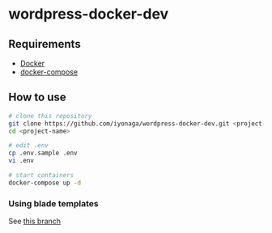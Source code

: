 # wordpress-docker-dev

## Requirements

* [Docker](https://www.docker.com/)
* [docker-compose](https://docs.docker.com/compose/)

## How to use

```sh
# clone this repository
git clone https://github.com/iyonaga/wordpress-docker-dev.git <project-name>
cd <project-name>

# edit .env
cp .env.sample .env
vi .env

# start containers
docker-compose up -d
```
### Using blade templates
See [this branch](https://github.com/iyonaga/wordpress-docker-dev/tree/template-blade)
